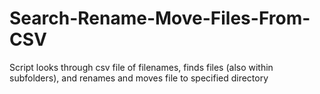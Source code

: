 # Search-Rename-Move-Files-From-CSV
Script looks through csv file of filenames, finds files (also within subfolders), and renames and moves file to specified directory
